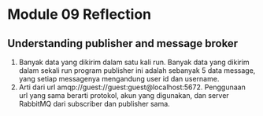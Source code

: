 # Module 09 Reflection

## Understanding publisher and message broker

1. Banyak data yang dikirim dalam satu kali run. Banyak data yang dikirim dalam sekali run program publisher ini adalah 
sebanyak 5 data message, yang setiap messagenya mengandung user id dan username.
2. Arti dari url amqp://guest://guest:guest@localhost:5672. Penggunaan url yang sama berarti protokol, akun yang
digunakan, dan server RabbitMQ dari subscriber dan publisher sama.